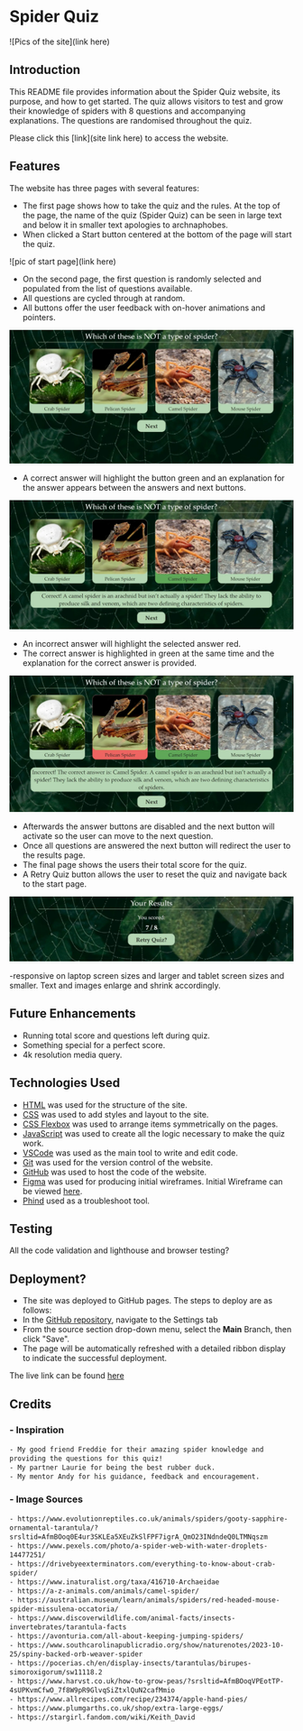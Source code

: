 # Spider Quiz

![Pics of the site](link here)

## Introduction

This README file provides information about the Spider Quiz website, its purpose, and how to get started. The quiz allows visitors to test and grow their knowledge of spiders with 8 questions and accompanying explanations. The questions are randomised throughout the quiz.

Please click this [link](site link here) to access the website.

## Features

The website has three pages with several features:

- The first page shows how to take the quiz and the rules. At the top of the page, the name of the quiz (Spider Quiz) can be seen in large text and below it in smaller text apologies to archnaphobes.
- When clicked a Start button centered at the bottom of the page will start the quiz.

![pic of start page](link here)

- On the second page, the first question is randomly selected and populated from the list of questions available.
- All questions are cycled through at random.
- All buttons offer the user feedback with on-hover animations and pointers.

![questions page](.\assets\images\question.webp)

- A correct answer will highlight the button green and an explanation for the answer appears between the answers and next buttons.

![correct answer](.\assets\images\correctquestion.webp)

- An incorrect answer will highlight the selected answer red.
- The correct answer is highlighted in green at the same time and the explanation for the correct answer is provided.

![incorrect answer](.\assets\images\incorrectquestion.webp)

- Afterwards the answer buttons are disabled and the next button will activate so the user can move to the next question.
- Once all questions are answered the next button will redirect the user to the results page.
- The final page shows the users their total score for the quiz.
- A Retry Quiz button allows the user to reset the quiz and navigate back to the start page.

![results page](.\assets\images\results.webp)

-responsive on laptop screen sizes and larger and tablet screen sizes and smaller. Text and images enlarge and shrink accordingly.

## Future Enhancements

- Running total score and questions left during quiz.
- Something special for a perfect score.
- 4k resolution media query.

## Technologies Used

- [HTML](https://developer.mozilla.org/en-US/docs/Web/HTML) was used for the structure of the site.
- [CSS](https://developer.mozilla.org/en-US/docs/Web/css) was used to add styles and layout to the site.
- [CSS Flexbox](https://developer.mozilla.org/en-US/docs/Learn/CSS/CSS_layout/Flexbox) was used to arrange items symmetrically on the pages.
- [JavaScript](https://developer.mozilla.org/en-US/docs/Web/JavaScript) was used to create all the logic necessary to make the quiz work.
- [VSCode](https://code.visualstudio.com/) was used as the main tool to write and edit code.
- [Git](https://git-scm.com/) was used for the version control of the website.
- [GitHub](https://github.com/) was used to host the code of the website.
- [Figma](https://www.figma.com/) was used for producing initial wireframes. Initial Wireframe can be viewed [here](https://www.figma.com/design/mAnQRCXJfvqxyJP7CIBFQE/Spood-Quiz?node-id=0-1&p=f&t=YKhmV9zmjSKGVbFS-0).
- [Phind](https://www.phind.com/) used as a troubleshoot tool.

## Testing

All the code validation and lighthouse and browser testing?

## Deployment?

- The site was deployed to GitHub pages. The steps to deploy are as follows:
- In the [GitHub repository](), navigate to the Settings tab
- From the source section drop-down menu, select the **Main** Branch, then click "Save".
- The page will be automatically refreshed with a detailed ribbon display to indicate the successful deployment.

The live link can be found [here]()

## Credits

### - Inspiration

    - My good friend Freddie for their amazing spider knowledge and providing the questions for this quiz!
    - My partner Laurie for being the best rubber duck.
    - My mentor Andy for his guidance, feedback and encouragement.

### - Image Sources

    - https://www.evolutionreptiles.co.uk/animals/spiders/gooty-sapphire-ornamental-tarantula/?srsltid=AfmBOoq0E4ur3SKLEa5XEuZkSlFPF7igrA_QmO23INdndeQ0LTMNqszm
    - https://www.pexels.com/photo/a-spider-web-with-water-droplets-14477251/
    - https://drivebyeexterminators.com/everything-to-know-about-crab-spider/
    - https://www.inaturalist.org/taxa/416710-Archaeidae
    - https://a-z-animals.com/animals/camel-spider/
    - https://australian.museum/learn/animals/spiders/red-headed-mouse-spider-missulena-occatoria/
    - https://www.discoverwildlife.com/animal-facts/insects-invertebrates/tarantula-facts
    - https://avonturia.com/all-about-keeping-jumping-spiders/
    - https://www.southcarolinapublicradio.org/show/naturenotes/2023-10-25/spiny-backed-orb-weaver-spider
    - https://pocerias.ch/en/display-insects/tarantulas/birupes-simoroxigorum/sw11118.2
    - https://www.harvst.co.uk/how-to-grow-peas/?srsltid=AfmBOoqVPEotTP-4sUPKvmCfwO_7f8W9pR9GlvqSiZtxlQuN2cafMmio
    - https://www.allrecipes.com/recipe/234374/apple-hand-pies/
    - https://www.plumgarths.co.uk/shop/extra-large-eggs/
    - https://stargirl.fandom.com/wiki/Keith_David
